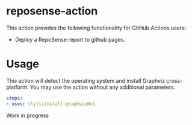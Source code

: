 # reposense-action

This action provides the following functionality for GitHub Actions users:

- Deploy a RepoSense report to github pages.

# Usage

This action will detect the operating system and install Graphviz cross-platform. You may use the action without any additional parameters.

```yaml
steps:
- uses: tlylt/install-graphviz@v1
```

Work in progress